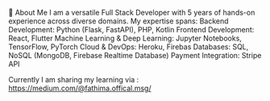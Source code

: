 👋 About Me
I am a versatile Full Stack Developer with 5 years of hands-on experience across diverse domains. My expertise spans:
Backend Development: Python (Flask, FastAPI), PHP, Kotlin
Frontend Development: React, Flutter
Machine Learning & Deep Learning: Jupyter Notebooks, TensorFlow, PyTorch
Cloud & DevOps: Heroku, Firebas
Databases: SQL, NoSQL (MongoDB, Firebase Realtime Database)
Payment Integration: Stripe API

Currently I am sharing my learning via : https://medium.com/@fathima.offical.msg/
